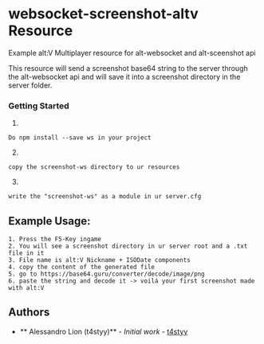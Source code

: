 # websocket-screenshot-altv Resource
Example alt:V Multiplayer resource for alt-websocket and alt-sceenshot api

This resource will send a screenshot base64 string to the server through the alt-websocket api and will save it into a screenshot directory in the server folder.

### Getting Started
1.
```
Do npm install --save ws in your project
```
2.
```
copy the screenshot-ws directory to ur resources
```
3.
```
write the "screenshot-ws" as a module in ur server.cfg
```

## Example Usage:
```
1. Press the F5-Key ingame
2. You will see a screenshot directory in ur server root and a .txt file in it
3. File name is alt:V Nickname + ISODate components
4. copy the content of the generated file
5. go to https://base64.guru/converter/decode/image/png
6. paste the string and decode it -> voilá your first screenshot made with alt:V
```

## Authors

* ** Alessandro Lion (t4styy)** - *Initial work* - [t4styy](https://github.com/tastydev)
